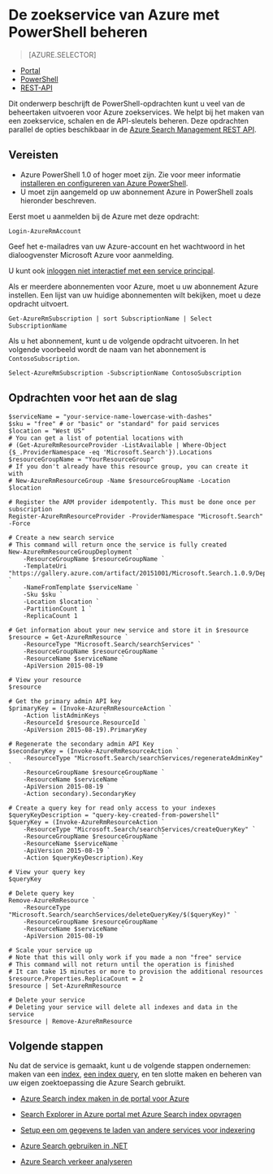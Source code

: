 <properties 
    pageTitle="Azure zoekacties beheren met Powershell scripts | Microsoft Azure | De zoekservice hosted cloud" 
    description="De zoekservice van Azure met PowerShell scripts beheren. Maken of bijwerken van een zoekservice Azure en Azure Search admin sleutels beheren" 
    services="search" 
    documentationCenter="" 
    authors="seansaleh" 
    manager="mblythe" 
    editor=""
    tags="azure-resource-manager"/>

<tags 
    ms.service="search" 
    ms.devlang="na" 
    ms.workload="search" 
    ms.topic="article" 
    ms.tgt_pltfrm="powershell" 
    ms.date="08/15/2016" 
    ms.author="seasa"/>

# <a name="manage-your-azure-search-service-with-powershell"></a>De zoekservice van Azure met PowerShell beheren
> [AZURE.SELECTOR]
- [Portal](search-manage.md)
- [PowerShell](search-manage-powershell.md)
- [REST-API](search-get-started-management-api.md)

Dit onderwerp beschrijft de PowerShell-opdrachten kunt u veel van de beheertaken uitvoeren voor Azure zoekservices. We helpt bij het maken van een zoekservice, schalen en de API-sleutels beheren.
Deze opdrachten parallel de opties beschikbaar in de [Azure Search Management REST API](http://msdn.microsoft.com/library/dn832684.aspx).

## <a name="prerequisites"></a>Vereisten
 
- Azure PowerShell 1.0 of hoger moet zijn. Zie voor meer informatie [installeren en configureren van Azure PowerShell](../powershell-install-configure.md).
- U moet zijn aangemeld op uw abonnement Azure in PowerShell zoals hieronder beschreven.

Eerst moet u aanmelden bij de Azure met deze opdracht:

    Login-AzureRmAccount

Geef het e-mailadres van uw Azure-account en het wachtwoord in het dialoogvenster Microsoft Azure voor aanmelding.

U kunt ook [inloggen niet interactief met een service principal](../resource-group-authenticate-service-principal.md).

Als er meerdere abonnementen voor Azure, moet u uw abonnement Azure instellen. Een lijst van uw huidige abonnementen wilt bekijken, moet u deze opdracht uitvoert.

    Get-AzureRmSubscription | sort SubscriptionName | Select SubscriptionName

Als u het abonnement, kunt u de volgende opdracht uitvoeren. In het volgende voorbeeld wordt de naam van het abonnement is `ContosoSubscription`.

    Select-AzureRmSubscription -SubscriptionName ContosoSubscription

## <a name="commands-to-help-you-get-started"></a>Opdrachten voor het aan de slag

    $serviceName = "your-service-name-lowercase-with-dashes"
    $sku = "free" # or "basic" or "standard" for paid services
    $location = "West US"
    # You can get a list of potential locations with
    # (Get-AzureRmResourceProvider -ListAvailable | Where-Object {$_.ProviderNamespace -eq 'Microsoft.Search'}).Locations
    $resourceGroupName = "YourResourceGroup" 
    # If you don't already have this resource group, you can create it with 
    # New-AzureRmResourceGroup -Name $resourceGroupName -Location $location

    # Register the ARM provider idempotently. This must be done once per subscription
    Register-AzureRmResourceProvider -ProviderNamespace "Microsoft.Search" -Force

    # Create a new search service
    # This command will return once the service is fully created
    New-AzureRmResourceGroupDeployment `
        -ResourceGroupName $resourceGroupName `
        -TemplateUri "https://gallery.azure.com/artifact/20151001/Microsoft.Search.1.0.9/DeploymentTemplates/searchServiceDefaultTemplate.json" `
        -NameFromTemplate $serviceName `
        -Sku $sku `
        -Location $location `
        -PartitionCount 1 `
        -ReplicaCount 1
    
    # Get information about your new service and store it in $resource
    $resource = Get-AzureRmResource `
        -ResourceType "Microsoft.Search/searchServices" `
        -ResourceGroupName $resourceGroupName `
        -ResourceName $serviceName `
        -ApiVersion 2015-08-19
    
    # View your resource
    $resource
    
    # Get the primary admin API key
    $primaryKey = (Invoke-AzureRmResourceAction `
        -Action listAdminKeys `
        -ResourceId $resource.ResourceId `
        -ApiVersion 2015-08-19).PrimaryKey

    # Regenerate the secondary admin API Key
    $secondaryKey = (Invoke-AzureRmResourceAction `
        -ResourceType "Microsoft.Search/searchServices/regenerateAdminKey" `
        -ResourceGroupName $resourceGroupName `
        -ResourceName $serviceName `
        -ApiVersion 2015-08-19 `
        -Action secondary).SecondaryKey

    # Create a query key for read only access to your indexes
    $queryKeyDescription = "query-key-created-from-powershell"
    $queryKey = (Invoke-AzureRmResourceAction `
        -ResourceType "Microsoft.Search/searchServices/createQueryKey" `
        -ResourceGroupName $resourceGroupName `
        -ResourceName $serviceName `
        -ApiVersion 2015-08-19 `
        -Action $queryKeyDescription).Key
    
    # View your query key
    $queryKey

    # Delete query key
    Remove-AzureRmResource `
        -ResourceType "Microsoft.Search/searchServices/deleteQueryKey/$($queryKey)" `
        -ResourceGroupName $resourceGroupName `
        -ResourceName $serviceName `
        -ApiVersion 2015-08-19
        
    # Scale your service up
    # Note that this will only work if you made a non "free" service
    # This command will not return until the operation is finished
    # It can take 15 minutes or more to provision the additional resources
    $resource.Properties.ReplicaCount = 2
    $resource | Set-AzureRmResource
    
    # Delete your service
    # Deleting your service will delete all indexes and data in the service
    $resource | Remove-AzureRmResource
    
## <a name="next-steps"></a>Volgende stappen
    
Nu dat de service is gemaakt, kunt u de volgende stappen ondernemen: maken van een [index](search-what-is-an-index.md), [een index query](search-query-overview.md), en ten slotte maken en beheren van uw eigen zoektoepassing die Azure Search gebruikt.

- [Azure Search index maken in de portal voor Azure](search-create-index-portal.md)

- [Search Explorer in Azure portal met Azure Search index opvragen](search-explorer.md)

- [Setup een om gegevens te laden van andere services voor indexering](search-indexer-overview.md)

- [Azure Search gebruiken in .NET](search-howto-dotnet-sdk.md)

- [Azure Search verkeer analyseren](search-traffic-analytics.md)
